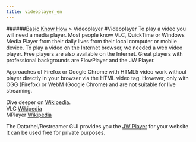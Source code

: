 ```yaml
---
title: videoplayer_en
---
```

######[Basic Know How](/restreamer/wiki/basic_know_how.html) > Videoplayer
#Videoplayer
To play a video you will need a media player. Most people know VLC, QuickTime or Windows Media Player from their daily lives from their local computer or mobile device. To play a video on the Internet browser, we needed a web video player. Free players are also available on the Internet. Great players with professional backgrounds are FlowPlayer and the JW Player.  

Approaches of Firefox or Google Chrome with HTML5 video work without player directly in your browser via the HTML video tag. However, only with OGG (Firefox) or WebM (Google Chrome) and are not suitable for live streaming.

Dive deeper on <a href="https://en.wikipedia.org/wiki/Media_player_(software)" target="_blank">Wikipedia</a>.  
VLC <a href="https://en.wikipedia.org/wiki/VLC_media_player" target="_blank">Wikipedia</a>  
MPlayer <a href="https://en.wikipedia.org/wiki/MPlayer" target="_blank">Wikipedia</a>  

The Datarhei/Restreamer GUI provides you the <a href="http://www.jwplayer.com/" target="_blank">JW Player</a> for your website. It can be used free for private purposes.

